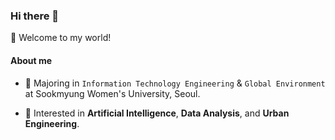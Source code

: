 ### Hi there 👋
💛 Welcome to my world!

#### About me 
- 🏫 Majoring in `Information Technology Engineering` & `Global Environment` at Sookmyung Women's University, Seoul.   

- 🌱 Interested in **Artificial Intelligence**, **Data Analysis**, and **Urban Engineering**.
<!--
**dankim-dev/dankim-dev** is a ✨ _special_ ✨ repository because its `README.md` (this file) appears on your GitHub profile.

Here are some ideas to get you started:

- 🔭 I’m currently working on ...
- 🌱 I’m currently learning ...
- 👯 I’m looking to collaborate on ...
- 🤔 I’m looking for help with ...
- 💬 Ask me about ...
- 📫 How to reach me: ...
- 😄 Pronouns: ...
- ⚡ Fun fact: ...
-->
